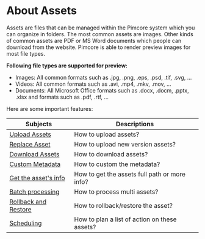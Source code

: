 # About Assets

Assets are files that can be managed within the Pimcore system which you can organize in folders. The most common assets are images. Other kinds of common assets are PDF or MS Word documents which people can download from the website. Pimcore is able to render preview images for most file types.

**Following file types are supported for preview:**
* Images: All common formats such as .jpg, .png, .eps, .psd, .tif, .svg, ... 
* Videos: All common formats such as .avi, .mp4, .mkv, .mov, ... 
* Documents: All Microsoft Office formats such as .docx, .docm, .pptx, .xlsx and formats such as .pdf, .rtf, ... 

Here are some important features:

| Subjects                                                | Descriptions                                                            |
| ------------------------------------------------------- | ----------------------------------------------------------------------- |
| [Upload Assets](assets/upload-assets.md)                     | How to upload assets?                |
| [Replace Asset](assets/replace-asset.md)                     | How to upload new version assets?                |
| [Download Assets](assets/download-assets.md)                     | How to download assets?            | 
| [Custom Metadata](assets/custom-metadata.md)           | How to custom the metadata?                       |
| [Get the asset's info](assets/assets-info.md) | How to get the assets full path or more info?                                 |
| [Batch processing](assets/batch-process.md)                       | How to process multi assets? |
| [Rollback and Restore](assets/version.md)                   | How to rollback/restore the asset? |
| [Scheduling](assets/schedule.md)                   | How to plan a list of action on these assets? |